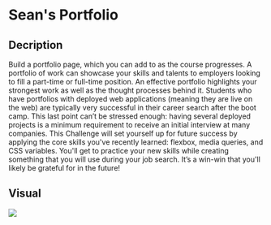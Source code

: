 <H1> Sean's Portfolio</H1>
<h2>Decription</h2>
<p> Build a portfolio page, which you can add to as the course progresses. A portfolio of work can showcase your skills and talents to employers looking to fill a part-time or full-time position. An effective portfolio highlights your strongest work as well as the thought processes behind it. Students who have portfolios with deployed web applications (meaning they are live on the web) are typically very successful in their career search after the boot camp. This last point can’t be stressed enough: having several deployed projects is a minimum requirement to receive an initial interview at many companies.
 This Challenge will set yourself up for future success by applying the core skills you've recently learned: flexbox, media queries, and CSS variables. You'll get to practice your new skills while creating something that you will use during your job search. It’s a win-win that you'll likely be grateful for in the future!<p>
<h2>Visual</h2>
<img src="./Assets/sean-portfolio-picture.png"